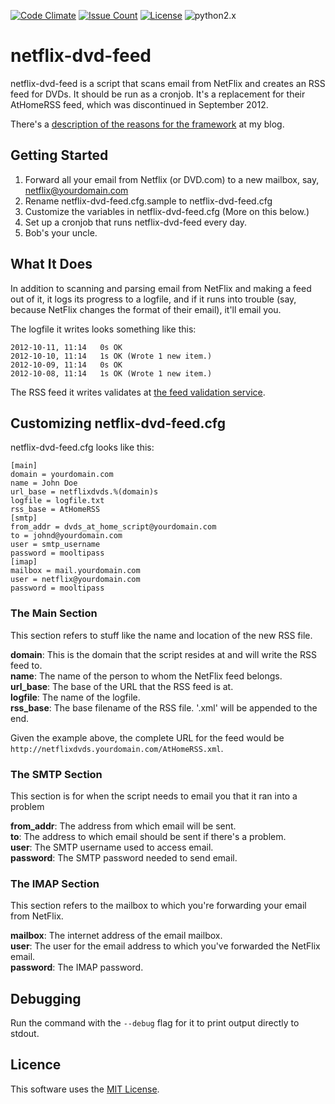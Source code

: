 [![Code Climate](https://codeclimate.com/github/dblume/netflix-dvd-feed/badges/gpa.svg)](https://codeclimate.com/github/dblume/netflix-dvd-feed)
[![Issue Count](https://codeclimate.com/github/dblume/netflix-dvd-feed/badges/issue_count.svg)](https://codeclimate.com/github/dblume/netflix-dvd-feed/issues)
[![License](https://img.shields.io/badge/license-MIT_license-blue.svg)](https://raw.githubusercontent.com/dblume/netflix-dvd-feed/master/LICENSE.txt)
![python2.x](https://img.shields.io/badge/python-2.x-yellow.svg)

# netflix-dvd-feed
netflix-dvd-feed is a script that scans email from NetFlix and creates an RSS feed for DVDs.  It should be run as a cronjob.  It's a replacement for their AtHomeRSS feed, which was discontinued in September 2012.

There's a [description of the reasons for the framework](http://david.dlma.com/blog/well-mannered-daemon) at my blog.

## Getting Started

1. Forward all your email from Netflix (or DVD.com) to a new mailbox, say, netflix@yourdomain.com
2. Rename netflix-dvd-feed.cfg.sample to netflix-dvd-feed.cfg
3. Customize the variables in netflix-dvd-feed.cfg (More on this below.)
4. Set up a cronjob that runs netflix-dvd-feed every day.
5. Bob's your uncle.

## What It Does

In addition to scanning and parsing email from NetFlix and making a feed out of it, it logs its progress to a logfile, and if it runs into trouble (say, because NetFlix changes the format of their email), it'll email you. 

The logfile it writes looks something like this:

    2012-10-11, 11:14   0s OK
    2012-10-10, 11:14   1s OK (Wrote 1 new item.)
    2012-10-09, 11:14   0s OK
    2012-10-08, 11:14   1s OK (Wrote 1 new item.)

The RSS feed it writes validates at [the feed validation service](http://validator.w3.org/appc/).

## Customizing netflix-dvd-feed.cfg

netflix-dvd-feed.cfg looks like this:

    [main]
    domain = yourdomain.com
    name = John Doe
    url_base = netflixdvds.%(domain)s
    logfile = logfile.txt
    rss_base = AtHomeRSS
    [smtp]
    from_addr = dvds_at_home_script@yourdomain.com
    to = johnd@yourdomain.com
    user = smtp_username
    password = mooltipass
    [imap]
    mailbox = mail.yourdomain.com
    user = netflix@yourdomain.com
    password = mooltipass

### The Main Section

This section refers to stuff like the name and location of the new RSS file.

**domain**: This is the domain that the script resides at and will write the RSS feed to.   
**name**: The name of the person to whom the NetFlix feed belongs.  
**url_base**: The base of the URL that the RSS feed is at.  
**logfile**: The name of the logfile.  
**rss_base**: The base filename of the RSS file.  '.xml' will be appended to the end.

Given the example above, the complete URL for the feed would be `http://netflixdvds.yourdomain.com/AtHomeRSS.xml`.

### The SMTP Section

This section is for when the script needs to email you that it ran into a problem

**from_addr**: The address from which email will be sent.  
**to**: The address to which email should be sent if there's a problem.  
**user**: The SMTP username used to access email.  
**password**: The SMTP password needed to send email.  

### The IMAP Section

This section refers to the mailbox to which you're forwarding your email from NetFlix.

**mailbox**: The internet address of the email mailbox.  
**user**: The user for the email address to which you've forwarded the NetFlix email.  
**password**: The IMAP password.  

## Debugging

Run the command with the ``--debug`` flag for it to print output directly to stdout.

## Licence

This software uses the [MIT License](http://opensource.org/licenses/mit-license.php).

